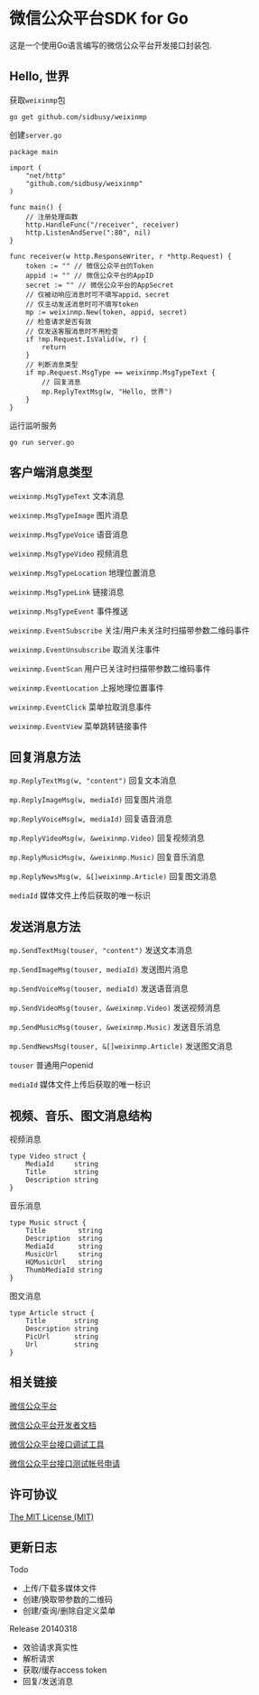微信公众平台SDK for Go
=

这是一个使用Go语言编写的微信公众平台开发接口封装包.

Hello, 世界
-

获取`weixinmp`包

	go get github.com/sidbusy/weixinmp


创建`server.go`

   	package main
    
    import (
    	"net/http"
    	"github.com/sidbusy/weixinmp"
    )

	func main() {
		// 注册处理函数
		http.HandleFunc("/receiver", receiver)
		http.ListenAndServe(":80", nil)
	}

	func receiver(w http.ResponseWriter, r *http.Request) {
		token := "" // 微信公众平台的Token
		appid := "" // 微信公众平台的AppID
		secret := "" // 微信公众平台的AppSecret
		// 仅被动响应消息时可不填写appid、secret
		// 仅主动发送消息时可不填写token
		mp := weixinmp.New(token, appid, secret)
		// 检查请求是否有效
		// 仅发送客服消息时不用检查
		if !mp.Request.IsValid(w, r) {
			return
		}
		// 判断消息类型
		if mp.Request.MsgType == weixinmp.MsgTypeText {
			// 回复消息
			mp.ReplyTextMsg(w, "Hello, 世界")
		}
	}

运行监听服务

`go run server.go`

客户端消息类型
-

`weixinmp.MsgTypeText` 文本消息

`weixinmp.MsgTypeImage` 图片消息

`weixinmp.MsgTypeVoice` 语音消息

`weixinmp.MsgTypeVideo` 视频消息

`weixinmp.MsgTypeLocation` 地理位置消息

`weixinmp.MsgTypeLink` 链接消息

`weixinmp.MsgTypeEvent` 事件推送

`weixinmp.EventSubscribe` 关注/用户未关注时扫描带参数二维码事件

`weixinmp.EventUnsubscribe` 取消关注事件

`weixinmp.EventScan` 用户已关注时扫描带参数二维码事件

`weixinmp.EventLocation` 上报地理位置事件

`weixinmp.EventClick` 菜单拉取消息事件

`weixinmp.EventView` 菜单跳转链接事件

回复消息方法
-

`mp.ReplyTextMsg(w, "content")` 回复文本消息

`mp.ReplyImageMsg(w, mediaId)` 回复图片消息

`mp.ReplyVoiceMsg(w, mediaId)` 回复语音消息

`mp.ReplyVideoMsg(w, &weixinmp.Video)` 回复视频消息

`mp.ReplyMusicMsg(w, &weixinmp.Music)` 回复音乐消息

`mp.ReplyNewsMsg(w, &[]weixinmp.Article)` 回复图文消息

`mediaId` 媒体文件上传后获取的唯一标识

发送消息方法
-

`mp.SendTextMsg(touser, "content")` 发送文本消息

`mp.SendImageMsg(touser, mediaId)` 发送图片消息

`mp.SendVoiceMsg(touser, mediaId)` 发送语音消息

`mp.SendVideoMsg(touser, &weixinmp.Video)` 发送视频消息

`mp.SendMusicMsg(touser, &weixinmp.Music)` 发送音乐消息

`mp.SendNewsMsg(touser, &[]weixinmp.Article)` 发送图文消息

`touser` 普通用户openid

`mediaId` 媒体文件上传后获取的唯一标识

视频、音乐、图文消息结构
-

视频消息

	type Video struct {
		MediaId     string
		Title       string
		Description string
	}

音乐消息

	type Music struct {
		Title        string
		Description  string
		MediaId      string
		MusicUrl     string
		HQMusicUrl   string
		ThumbMediaId string
	}

图文消息

	type Article struct {
		Title       string
		Description string
		PicUrl      string
		Url         string
	}

相关链接
-

[微信公众平台](https://mp.weixin.qq.com/)

[微信公众平台开发者文档](http://mp.weixin.qq.com/wiki)

[微信公众平台接口调试工具](http://mp.weixin.qq.com/debug/)

[微信公众平台接口测试帐号申请](http://mp.weixin.qq.com/debug/cgi-bin/sandbox?t=sandbox/login)

许可协议
-
[The MIT License (MIT)](LICENSE)

更新日志
-

Todo

- 上传/下载多媒体文件
- 创建/换取带参数的二维码
- 创建/查询/删除自定义菜单

Release 20140318

- 效验请求真实性
- 解析请求
- 获取/缓存access token
- 回复/发送消息
